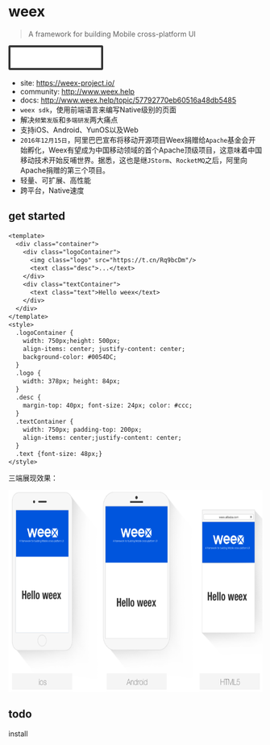 # weex

> A framework for building Mobile cross-platform UI

 <img src="./img/weex_logo@3x.png" style="background-color:#333; padding:4px; border-radius:3px;">

* site: <https://weex-project.io/>
* community: <http://www.weex.help>
* docs: <http://www.weex.help/topic/57792770eb60516a48db5485>
* `weex sdk`，使用前端语言来编写Native级别的页面
* 解决`频繁发版`和`多端研发`两大痛点
* 支持iOS、Android、YunOS以及Web
* `2016年12月15日`，阿里巴巴宣布将移动开源项目Weex捐赠给`Apache`基金会开始孵化，Weex有望成为中国移动领域的首个Apache顶级项目，这意味着中国移动技术开始反哺世界。据悉，这也是继`JStorm`、`RocketMQ`之后，阿里向Apache捐赠的第三个项目。
* 轻量、可扩展、高性能
* 跨平台，Native速度


## get started

	<template>
	  <div class="container">
		<div class="logoContainer">
		  <img class="logo" src="https://t.cn/Rq9bcDm"/>
		  <text class="desc">...</text>
		</div>
		<div class="textContainer">
		  <text class="text">Hello weex</text>
		</div>
	  </div>
	</template>
	<style>
	  .logoContainer {
		width: 750px;height: 500px;
		align-items: center; justify-content: center;
		background-color: #0054DC;
	  }
	  .logo {
		width: 378px; height: 84px;
	  }
	  .desc {
		margin-top: 40px; font-size: 24px; color: #ccc;
	  }
	  .textContainer {
		width: 750px; padding-top: 200px;
		align-items: center;justify-content: center;
	  }
	  .text {font-size: 48px;}
	</style>

三端展现效果：

 <img src="./img/weex_show.png" height="400">


## todo

 install
